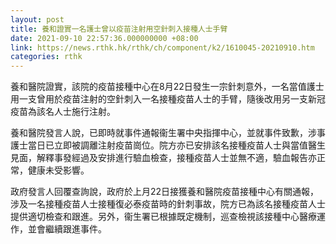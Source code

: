```yaml
---
layout: post
title: 養和證實一名護士曾以疫苗注射用空針刺入接種人士手臂
date: 2021-09-10 22:57:36.000000000 +08:00
link: https://news.rthk.hk/rthk/ch/component/k2/1610045-20210910.htm
categories: rthk
---
```


養和醫院證實，該院的疫苗接種中心在8月22日發生一宗針刺意外，一名當值護士用一支曾用於疫苗注射的空針刺入一名接種疫苗人士的手臂，隨後改用另一支新冠疫苗為該名人士施行注射。

養和醫院發言人說，已即時就事件通報衞生署中央指揮中心，並就事件致歉，涉事護士當日已立即被調離注射疫苗崗位。院方亦已安排該名接種疫苗人士與當值醫生見面，解釋事發經過及安排進行驗血檢查，接種疫苗人士並無不適，驗血報告亦正常，健康未受影響。

政府發言人回覆查詢說，政府於上月22日接獲養和醫院疫苗接種中心有關通報，涉及一名接種疫苗人士接種復必泰疫苗時的針刺事故，院方已為該名接種疫苗人士提供適切檢查和跟進。另外，衞生署已根據既定機制，巡查檢視該接種中心醫療運作，並會繼續跟進事件。
